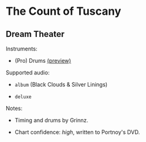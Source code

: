 # The Count of Tuscany

## Dream Theater

Instruments:

  * (Pro) Drums [(preview)](http://pages.cs.wisc.edu/~tolly/customs/?title=the-count-of-tuscany&artist=dream-theater)

Supported audio:

  * `album` (Black Clouds & Silver Linings)

  * `deluxe`

Notes:

  * Timing and drums by Grinnz.

  * Chart confidence: *high*, written to Portnoy's DVD.

